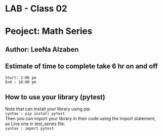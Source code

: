 # LAB - Class 02
# Peoject: Math Series
## Author: LeeNa Alzaben

## Estimate of time to complete take 6 hr on and off

`Start: 1:00 pm`<br>
`End : 10:00 pm`
## How to use your library (pytest)

 Note that can install your library using pip <br>
 `syntax : pip install pytest`<br>
 Then you can import your library in their code using the import statement, as Line one in test_series file.<br>
  `syntax : import pytest`

